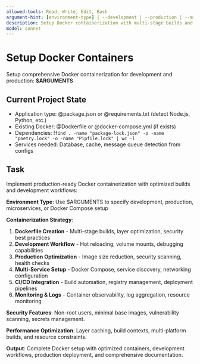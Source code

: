 ```yaml
---
allowed-tools: Read, Write, Edit, Bash
argument-hint: [environment-type] | --development | --production | --microservices | --compose
description: Setup Docker containerization with multi-stage builds and development workflows
model: sonnet
---
```


# Setup Docker Containers

Setup comprehensive Docker containerization for development and production: **$ARGUMENTS**

## Current Project State

- Application type: @package.json or @requirements.txt (detect Node.js, Python, etc.)
- Existing Docker: @Dockerfile or @docker-compose.yml (if exists)
- Dependencies: !`find . -name "package-lock.json" -o -name "poetry.lock" -o -name "Pipfile.lock" | wc -l`
- Services needed: Database, cache, message queue detection from configs

## Task

Implement production-ready Docker containerization with optimized builds and development workflows:

**Environment Type**: Use $ARGUMENTS to specify development, production, microservices, or Docker Compose setup

**Containerization Strategy**:
1. **Dockerfile Creation** - Multi-stage builds, layer optimization, security best practices
2. **Development Workflow** - Hot reloading, volume mounts, debugging capabilities
3. **Production Optimization** - Image size reduction, security scanning, health checks
4. **Multi-Service Setup** - Docker Compose, service discovery, networking configuration
5. **CI/CD Integration** - Build automation, registry management, deployment pipelines
6. **Monitoring & Logs** - Container observability, log aggregation, resource monitoring

**Security Features**: Non-root users, minimal base images, vulnerability scanning, secrets management.

**Performance Optimization**: Layer caching, build contexts, multi-platform builds, and resource constraints.

**Output**: Complete Docker setup with optimized containers, development workflows, production deployment, and comprehensive documentation.
